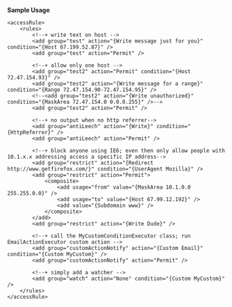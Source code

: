 **Sample Usage**

    <accessRule>
        <rules>
            <!--+ write text on host -->
            <add group="test" action="{Write message just for you}" condition="{Host 67.199.52.87}" />
            <add group="test" action="Permit" />
            
            <!--+ allow only one host -->
            <add group="test2" action="Permit" condition="{Host 72.47.154.93}" />
            <add group="test2" action="{Write message for a range}" condition="{Range 72.47.154.90-72.47.154.95}" />
            <!--<add group="test2" action="{Write unauthorized}" condition="{MaskArea 72.47.154.0 0.0.0.255}" />-->
            <add group="test2" action="Permit" />
            
            <!--+ no output when no http referrer-->
            <add group="antiLeech" action="{Write}" condition="{HttpReferrer}" />
            <add group="antiLeech" action="Permit" />
            
            <!--+ block anyone using IE6; even then only allow people with 10.1.x.x addressing access a specific IP address-->
            <add group="restrict" action="{Redirect http://www.getfirefox.com/}" condition="{UserAgent Mozilla}" />
            <add group="restrict" action="Permit">
                <composite>
                    <add usage="from" value="{MaskArea 10.1.0.0 255.255.0.0}" />
                    <add usage="to" value="{Host 67.99.12.192}" />
                    <add value="{Subdomain www}" />
                </composite>
            </add>
            <add group="restrict" action="{Write Dude}" />
            
            <!--+ call the MyCustomConditionExecutor class; run EmailActionExecutor custom action -->
            <add group="customActionNotify" action="{Custom Email}" condition="{Custom MyCustom}" />
            <add group="customActionNotify" action="Permit" />
            
            <!--+ simply add a watcher -->
            <add group="watch" action="None" condition="{Custom MyCustom}" />
        </rules>
    </accessRule>
